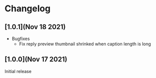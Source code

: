 # Changelog

## [1.0.1](Nov 18 2021)

- Bugfixes
  * Fix reply preview thumbnail shrinked when caption length is long
  
## [1.0.0](Nov 17 2021)

Initial release

